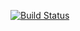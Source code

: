[![Build Status](https://app.travis-ci.com/CarlosOtero/react.svg?branch=main)](https://app.travis-ci.com/CarlosOtero/react)